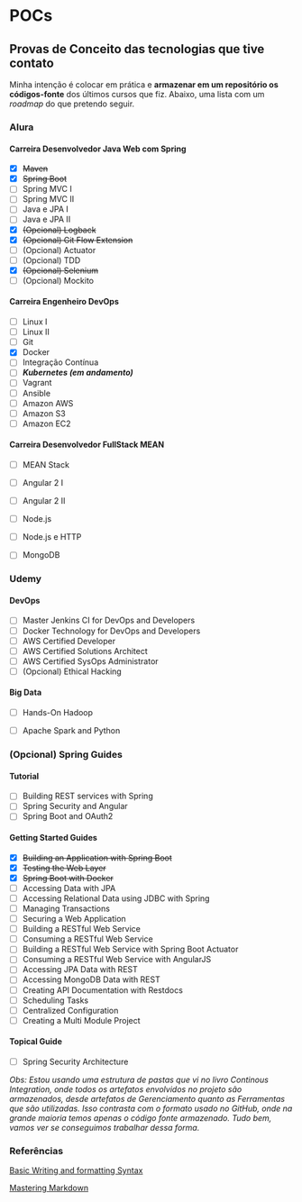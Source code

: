 # POCs

## Provas de Conceito das tecnologias que tive contato

Minha intenção é colocar em prática e **armazenar em um repositório os códigos-fonte** dos últimos cursos que fiz. Abaixo, uma lista com um *roadmap* do que pretendo seguir.


### Alura

#### Carreira Desenvolvedor Java Web com Spring
- [x] ~~Maven~~
- [x] ~~Spring Boot~~
- [ ] Spring MVC I
- [ ] Spring MVC II
- [ ] Java e JPA I
- [ ] Java e JPA II
- [x] ~~\(Opcional) Logback~~
- [x] ~~\(Opcional) Git Flow Extension~~
- [ ] \(Opcional) Actuator
- [ ] \(Opcional) TDD
- [x] ~~\(Opcional) Selenium~~
- [ ] \(Opcional) Mockito

#### Carreira Engenheiro DevOps
- [ ] Linux I
- [ ] Linux II
- [ ] Git
- [x] Docker
- [ ] Integração Contínua
- [ ] **_Kubernetes (em andamento)_**
- [ ] Vagrant
- [ ] Ansible
- [ ] Amazon AWS
- [ ] Amazon S3
- [ ] Amazon EC2

#### Carreira Desenvolvedor FullStack MEAN
- [ ] MEAN Stack
- [ ] Angular 2 I
- [ ] Angular 2 II
- [ ] Node.js
- [ ] Node.js e HTTP
- [ ] MongoDB


### Udemy

#### DevOps
- [ ] Master Jenkins CI for DevOps and Developers
- [ ] Docker Technology for DevOps and Developers
- [ ] AWS Certified Developer
- [ ] AWS Certified Solutions Architect
- [ ] AWS Certified SysOps Administrator
- [ ] \(Opcional) Ethical Hacking

#### Big Data
- [ ] Hands-On Hadoop
- [ ] Apache Spark and Python


### (Opcional) Spring Guides

#### Tutorial
- [ ] Building REST services with Spring
- [ ] Spring Security and Angular
- [ ] Spring Boot and OAuth2

#### Getting Started Guides
- [x] ~~Building an Application with Spring Boot~~
- [x] ~~Testing the Web Layer~~
- [x] ~~Spring Boot with Docker~~
- [ ] Accessing Data with JPA
- [ ] Accessing Relational Data using JDBC with Spring
- [ ] Managing Transactions
- [ ] Securing a Web Application
- [ ] Building a RESTful Web Service
- [ ] Consuming a RESTful Web Service
- [ ] Building a RESTful Web Service with Spring Boot Actuator
- [ ] Consuming a RESTful Web Service with AngularJS
- [ ] Accessing JPA Data with REST
- [ ] Accessing MongoDB Data with REST
- [ ] Creating API Documentation with Restdocs
- [ ] Scheduling Tasks
- [ ] Centralized Configuration
- [ ] Creating a Multi Module Project

#### Topical Guide
- [ ] Spring Security Architecture


*Obs: Estou usando uma estrutura de pastas que vi no livro Continous Integration, onde todos os artefatos envolvidos no projeto são armazenados, desde artefatos de Gerenciamento quanto as Ferramentas que são utilizadas.
Isso contrasta com o formato usado no GitHub, onde na grande maioria temos apenas o código fonte armazenado.
Tudo bem, vamos ver se conseguimos trabalhar dessa forma.*

### Referências

[Basic Writing and formatting Syntax](https://help.github.com/articles/basic-writing-and-formatting-syntax/)

[Mastering Markdown](https://guides.github.com/features/mastering-markdown/)
